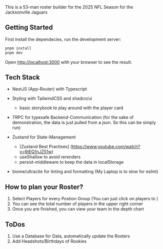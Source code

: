 This is a 53-man roster builder for the 2025 NFL Season for the Jacksonville Jaguars

## Getting Started

First install the dependecies, run the development server:

```bash
pnpm install
pnpm dev
```

Open [http://localhost:3000](http://localhost:3000) with your browser to see the result.


## Tech Stack

- NextJS (App-Router) with Typescript

- Styling with TailwindCSS and shadcn/ui
    - basic storybook to play around with the player card
- TRPC for typesafe Backend-Communication (for the sake of demonstration, the data is just pulled from a json. So this can be simply run)
- Zustand for State-Management
    - [Zustand Best Practises] (https://www.youtube.com/watch?v=6tEQ1nJZ51w)
    - useShallow to avoid rerenders 
    - persist-middleware to keep the data in localStorage 
- biome/ultracite for linting and formatting (My Laptop is to slow for eslint)




## How to plan your Roster?

1. Select Players for every Postion Group (You can just click on players to )
2. You can see the total number of players in the upper right corner
3. Once you are finished, you can view your team in the depth chart 


## ToDos

1. Use a Database for Data, automatically update the Rosters
2. Add Headshots/Birthdays of Rookies
